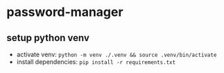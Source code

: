 # password-manager

## setup python venv
* activate venv: `python -m venv ./.venv && source .venv/bin/activate`
* install dependencies: `pip install -r requirements.txt`
